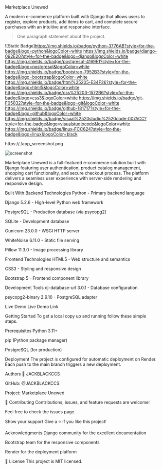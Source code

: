 Marketplace Unewed

A modern e-commerce platform built with Django that allows users to register, explore products, add items to cart, and complete secure purchases with an intuitive and responsive interface.


> One paragraph statement about the project.

![Static Badge]https://img.shields.io/badge/python-3776AB?style=for-the-badge&logo=python&logoColor=white https://img.shields.io/badge/django-092E20?style=for-the-badge&logo=django&logoColor=white https://img.shields.io/badge/postgresql-4169E1?style=for-the-badge&logo=postgresql&logoColor=white https://img.shields.io/badge/bootstrap-7952B3?style=for-the-badge&logo=bootstrap&logoColor=white https://img.shields.io/badge/html%25205-E34F26?style=for-the-badge&logo=html5&logoColor=white https://img.shields.io/badge/css%25203-1572B6?style=for-the-badge&logo=css3&logoColor=white https://img.shields.io/badge/git-F05032?style=for-the-badge&logo=git&logoColor=white https://img.shields.io/badge/github-181717?style=for-the-badge&logo=github&logoColor=white https://img.shields.io/badge/visual%2520studio%2520code-007ACC?style=for-the-badge&logo=visualstudiocode&logoColor=white https://img.shields.io/badge/linux-FCC624?style=for-the-badge&logo=linux&logoColor=black

https://./app_screenshot.png

![screenshot](./app_screenshot.png)

Marketplace Unewed is a full-featured e-commerce solution built with Django featuring user authentication, product catalog management, shopping cart functionality, and secure checkout process. The platform delivers a seamless user experience with server-side rendering and responsive design.

Built With
Backend Technologies
Python - Primary backend language

Django 5.2.6 - High-level Python web framework

PostgreSQL - Production database (via psycopg2)

SQLite - Development database

Gunicorn 23.0.0 - WSGI HTTP server

WhiteNoise 6.11.0 - Static file serving

Pillow 11.3.0 - Image processing library


Frontend Technologies
HTML5 - Web structure and semantics

CSS3 - Styling and responsive design

Bootstrap 5 - Frontend component library

Development Tools
dj-database-url 3.0.1 - Database configuration

psycopg2-binary 2.9.10 - PostgreSQL adapter

Live Demo
Live Demo Link

Getting Started
To get a local copy up and running follow these simple steps.

Prerequisites
Python 3.11+

pip (Python package manager)

PostgreSQL (for production)

Deployment
The project is configured for automatic deployment on Render. Each push to the main branch triggers a new deployment.

Authors
👤 JACKBLACKCCS

GitHub: @JACKBLACKCCS

Project: Marketplace Unewed

🤝 Contributing
Contributions, issues, and feature requests are welcome!

Feel free to check the issues page.

Show your support
Give a ⭐️ if you like this project!

Acknowledgments
Django community for the excellent documentation

Bootstrap team for the responsive components

Render for the deployment platform

📝 License
This project is MIT licensed.
